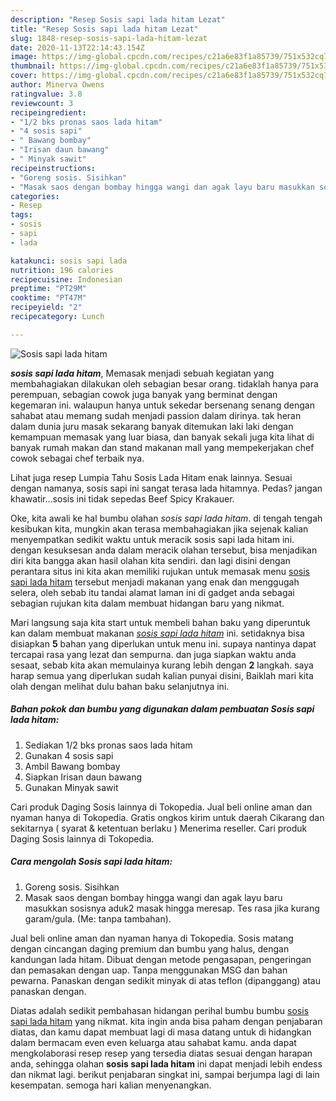 ```yaml
---
description: "Resep Sosis sapi lada hitam Lezat"
title: "Resep Sosis sapi lada hitam Lezat"
slug: 1848-resep-sosis-sapi-lada-hitam-lezat
date: 2020-11-13T22:14:43.154Z
image: https://img-global.cpcdn.com/recipes/c21a6e83f1a85739/751x532cq70/sosis-sapi-lada-hitam-foto-resep-utama.jpg
thumbnail: https://img-global.cpcdn.com/recipes/c21a6e83f1a85739/751x532cq70/sosis-sapi-lada-hitam-foto-resep-utama.jpg
cover: https://img-global.cpcdn.com/recipes/c21a6e83f1a85739/751x532cq70/sosis-sapi-lada-hitam-foto-resep-utama.jpg
author: Minerva Owens
ratingvalue: 3.8
reviewcount: 3
recipeingredient:
- "1/2 bks pronas saos lada hitam"
- "4 sosis sapi"
- " Bawang bombay"
- "Irisan daun bawang"
- " Minyak sawit"
recipeinstructions:
- "Goreng sosis. Sisihkan"
- "Masak saos dengan bombay hingga wangi dan agak layu baru masukkan sosisnya aduk2 masak hingga meresap. Tes rasa jika kurang garam/gula. (Me: tanpa tambahan)."
categories:
- Resep
tags:
- sosis
- sapi
- lada

katakunci: sosis sapi lada 
nutrition: 196 calories
recipecuisine: Indonesian
preptime: "PT29M"
cooktime: "PT47M"
recipeyield: "2"
recipecategory: Lunch

---
```



![Sosis sapi lada hitam](https://img-global.cpcdn.com/recipes/c21a6e83f1a85739/751x532cq70/sosis-sapi-lada-hitam-foto-resep-utama.jpg)

<b><i>sosis sapi lada hitam</i></b>, Memasak menjadi sebuah kegiatan yang membahagiakan dilakukan oleh sebagian besar orang. tidaklah hanya para perempuan, sebagian cowok juga banyak yang berminat dengan kegemaran ini. walaupun hanya untuk sekedar bersenang senang dengan sahabat atau memang sudah menjadi passion dalam dirinya. tak heran dalam dunia juru masak sekarang banyak ditemukan laki laki dengan kemampuan memasak yang luar biasa, dan banyak sekali juga kita lihat di banyak rumah makan dan stand makanan mall yang mempekerjakan chef cowok sebagai chef terbaik nya.

Lihat juga resep Lumpia Tahu Sosis Lada Hitam enak lainnya. Sesuai dengan namanya, sosis sapi ini sangat terasa lada hitamnya. Pedas? jangan khawatir…sosis ini tidak sepedas Beef Spicy Krakauer.

Oke, kita awali ke hal bumbu olahan <i>sosis sapi lada hitam</i>. di tengah tengah kesibukan kita, mungkin akan terasa membahagiakan jika sejenak kalian menyempatkan sedikit waktu untuk meracik sosis sapi lada hitam ini. dengan kesuksesan anda dalam meracik olahan tersebut, bisa menjadikan diri kita bangga akan hasil olahan kita sendiri. dan lagi disini dengan perantara situs ini kita akan memiliki rujukan untuk memasak menu <u>sosis sapi lada hitam</u> tersebut menjadi makanan yang enak dan menggugah selera, oleh sebab itu tandai alamat laman ini di gadget anda sebagai sebagian rujukan kita dalam membuat hidangan baru yang nikmat.


Mari langsung saja kita start untuk membeli bahan baku yang diperuntuk kan dalam membuat makanan <u><i>sosis sapi lada hitam</i></u> ini. setidaknya bisa disiapkan <b>5</b> bahan yang diperlukan untuk menu ini. supaya nantinya dapat tercapai rasa yang lezat dan sempurna. dan juga siapkan waktu anda sesaat, sebab kita akan memulainya kurang lebih dengan <b>2</b> langkah. saya harap semua yang diperlukan sudah kalian punyai disini, Baiklah mari kita olah dengan melihat dulu bahan baku selanjutnya ini.

<!--inarticleads1-->

##### Bahan pokok dan bumbu yang digunakan dalam pembuatan Sosis sapi lada hitam:

1. Sediakan 1/2 bks pronas saos lada hitam
1. Gunakan 4 sosis sapi
1. Ambil  Bawang bombay
1. Siapkan Irisan daun bawang
1. Gunakan  Minyak sawit


Cari produk Daging Sosis lainnya di Tokopedia. Jual beli online aman dan nyaman hanya di Tokopedia. Gratis ongkos kirim untuk daerah Cikarang dan sekitarnya ( syarat &amp; ketentuan berlaku ) Menerima reseller. Cari produk Daging Sosis lainnya di Tokopedia. 

<!--inarticleads2-->

##### Cara mengolah Sosis sapi lada hitam:

1. Goreng sosis. Sisihkan
1. Masak saos dengan bombay hingga wangi dan agak layu baru masukkan sosisnya aduk2 masak hingga meresap. Tes rasa jika kurang garam/gula. (Me: tanpa tambahan).


Jual beli online aman dan nyaman hanya di Tokopedia. Sosis matang dengan cincangan daging premium dan bumbu yang halus, dengan kandungan lada hitam. Dibuat dengan metode pengasapan, pengeringan dan pemasakan dengan uap. Tanpa menggunakan MSG dan bahan pewarna. Panaskan dengan sedikit minyak di atas teflon (dipanggang) atau panaskan dengan. 

Diatas adalah sedikit pembahasan hidangan perihal bumbu bumbu <u>sosis sapi lada hitam</u> yang nikmat. kita ingin anda bisa paham dengan penjabaran diatas, dan kamu dapat membuat lagi di masa datang untuk di hidangkan dalam bermacam even even keluarga atau sahabat kamu. anda dapat mengkolaborasi resep resep yang tersedia diatas sesuai dengan harapan anda, sehingga olahan <b>sosis sapi lada hitam</b> ini dapat menjadi lebih endess dan nikmat lagi. berikut penjabaran singkat ini, sampai berjumpa lagi di lain kesempatan. semoga hari kalian menyenangkan.
